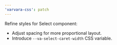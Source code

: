 ```yaml
---
'varvara-css': patch
---
```


Refine styles for Select component:

- Adjust spacing for more proportional layout.
- Introduce `--va-select-caret-width` CSS variable.

